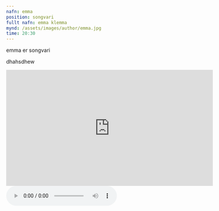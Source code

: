 ```yaml
---
nafn: emma
position: songvari
fullt nafn: emma klemma
mynd: /assets/images/author/emma.jpg
time: 20:30
---
```

emma er songvari

dhahsdhew

<iframe width="560" height="315" src="https://www.youtube.com/embed/zfqdCXz8Yww" frameborder="0" allow="accelerometer; autoplay; encrypted-media; gyroscope; picture-in-picture" allowfullscreen></iframe>



<body>
    <audio controls>
        <source src="/assets/themalog/doom" type="audio/mpeg">
    </audio>
</body>